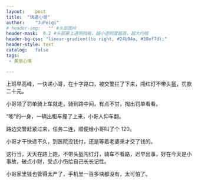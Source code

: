 ```yaml
---
layout:    post
title:  "快递小哥"
author:    "JuPeiqi"
# header-img:   "" #头部图片
header-mask:  0.2 #头部蒙上透明挡板，越小透明度越高，越大约暗
header-bg-css: "linear-gradient(to right, #24b94a, #38ef7d);"
header-style: text
catalog:   false
tags:
 - 美丽心情

---
```


上班早高峰，一快递小哥，在十字路口，被交警拦了下来，闯红灯不带头盔，罚款二十元。

小哥领了罚单骑上车就走，骑到路中间，有点不甘，掏出罚单看看。

“嘭”的一身，一辆出租车撞了上来，小哥人仰车翻。

路边交警赶紧过来，任务二连，顺便给小哥叫了个 120。

小哥才干快递不久，到医院没钱付，还是等着老婆来才交了钱的。

这行当，天天在路上跑，不带头盔闯红灯，骑车不看路，迟早出事，好在今天是小事故，破点小财，受点小伤给自己长长记性。

小哥家里钱也管得太严了，手机里一百多块都没有，太可怕了。